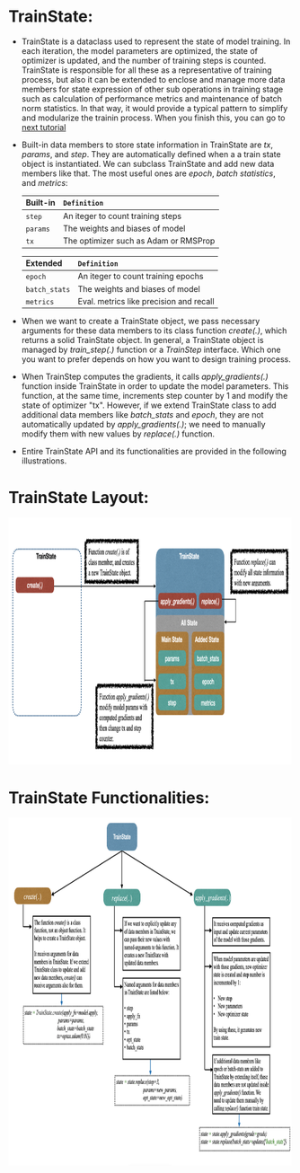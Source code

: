

# TrainState:

* TrainState is a dataclass used to represent the state of model training. In each iteration, the model parameters are optimized, the state of optimizer is updated, and the number of training steps is counted. TrainState is responsible for all these as a representative of training process, but also it can be extended to enclose and manage more data members for state expression of other sub operations in training stage such as calculation of performance metrics and maintenance of batch norm statistics. In that way, it would provide a typical pattern to simplify and modularize the trainin process. When you finish this, you can go to [next tutorial](https://github.com/GoktugGuvercin/Flax-Tutorials/blob/main/TrainStep/README.md)

* Built-in data members to store state information in TrainState are *tx*, *params*, and *step*. They are automatically defined when a a train state object is instantiated. We can subclass TrainState and add new data members like that. The most useful ones are *epoch*, *batch statistics*, and *metrics*:

  |  Built-in | `Definition` |
  | ---       |     ---         |
  | `step`    |  An iteger to count training steps |
  | `params`  | The weights and biases of model  |
  | `tx`      | The optimizer such as Adam or RMSProp  |


  | Extended      | `Definition` |
  | ---           |     ---         |
  | `epoch`       | An iteger to count training epochs |
  | `batch_stats` | The weights and biases of model  |
  | `metrics`     | Eval. metrics like precision and recall |


* When we want to create a TrainState object, we pass necessary arguments for these data members to its class function *create(.)*, which returns a solid TrainState object.
In general, a TrainState object is managed by *train_step(.)* function or a *TrainStep* interface. Which one you want to prefer depends on how you want to design training process. 

* When TrainStep computes the gradients, it calls *apply_gradients(.)* function inside TrainState in order to update the model parameters. This function, at the same time,
  increments step counter by 1 and modify the state of optimizer "tx". However, if we extend TrainState class to add additional data members like *batch_stats* and *epoch*,
  they are not automatically updated by *apply_gradients(.)*; we need to manually modify them with new values by *replace(.)* function.

* Entire TrainState API and its functionalities are provided in the following illustrations. 

# TrainState Layout:

<p align="center">
  <img src="https://github.com/GoktugGuvercin/Flax-Tutorials/blob/main/TrainState/images/TrainState%20Layout.png" width="1000" height="440" />
</p>



# TrainState Functionalities:
 
<p align="center">
  <img src="https://github.com/GoktugGuvercin/Flax-Tutorials/blob/main/TrainState/images/TrainState%20Functionalities.png" width="1000" height="620" />
</p>


